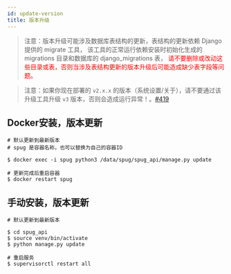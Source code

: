 ```yaml
---
id: update-version
title: 版本升级
---
```


> 注意：版本升级可能涉及数据库表结构的更新，表结构的更新依赖 Django 提供的 migrate 工具，
> 该工具的正常运行依赖安装时初始化生成的 migrations 目录和数据库的 django_migrations 表，
> <font color="red">请不要删除或改动这些目录或表，否则当涉及表结构更新的版本升级后可能造成缺少表字段等问题。</font>

> 注意：如果你现在部署的 `v2.x.x` 的版本（系统设置/关于），请不要通过该升级工具升级 `v3` 版本，否则会造成运行异常！。[#419](https://github.com/openspug/spug/issues/419)

## Docker安装，版本更新
```
# 默认更新到最新版本
# spug 是容器名称，也可以替换为自己的容器ID

$ docker exec -i spug python3 /data/spug/spug_api/manage.py update 

# 更新完成后重启容器
$ docker restart spug
```

## 手动安装，版本更新
```
# 默认更新到最新版本

$ cd spug_api
$ source venv/bin/activate
$ python manage.py update

# 重启服务
$ supervisorctl restart all
```
